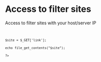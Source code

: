 # Access to filter sites
Access to filter sites with your host/server IP 

<code><?php</code><br>
<code>$site = $_GET['link'];</code><br>
<code>echo file_get_contents("$site");</code><br>
<code>?></code>
